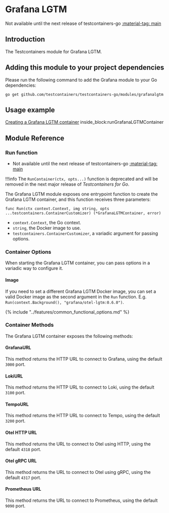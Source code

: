 # Grafana LGTM

Not available until the next release of testcontainers-go <a href="https://github.com/testcontainers/testcontainers-go"><span class="tc-version">:material-tag: main</span></a>

## Introduction

The Testcontainers module for Grafana LGTM.

## Adding this module to your project dependencies

Please run the following command to add the Grafana module to your Go dependencies:

```
go get github.com/testcontainers/testcontainers-go/modules/grafanalgtm
```

## Usage example

<!--codeinclude-->
[Creating a Grafana LGTM container](../../modules/grafana-lgtm/examples_test.go) inside_block:runGrafanaLGTMContainer
<!--/codeinclude-->

## Module Reference

### Run function

- Not available until the next release of testcontainers-go <a href="https://github.com/testcontainers/testcontainers-go"><span class="tc-version">:material-tag: main</span></a>

!!!info
    The `RunContainer(ctx, opts...)` function is deprecated and will be removed in the next major release of _Testcontainers for Go_.

The Grafana LGTM module exposes one entrypoint function to create the Grafana LGTM container, and this function receives three parameters:

```golang
func Run(ctx context.Context, img string, opts ...testcontainers.ContainerCustomizer) (*GrafanaLGTMContainer, error)
```

- `context.Context`, the Go context.
- `string`, the Docker image to use.
- `testcontainers.ContainerCustomizer`, a variadic argument for passing options.

### Container Options

When starting the Grafana LGTM container, you can pass options in a variadic way to configure it.

#### Image

If you need to set a different Grafana LGTM Docker image, you can set a valid Docker image as the second argument in the `Run` function.
E.g. `Run(context.Background(), "grafana/otel-lgtm:0.6.0")`.

{% include "../features/common_functional_options.md" %}

### Container Methods

The Grafana LGTM container exposes the following methods:

#### GrafanaURL

This method returns the HTTP URL to connect to Grafana, using the default `3000` port.

#### LokiURL

This method returns the HTTP URL to connect to Loki, using the default `3100` port.

#### TempoURL

This method returns the HTTP URL to connect to Tempo, using the default `3200` port.

#### Otel HTTP URL

This method returns the URL to connect to Otel using HTTP, using the default `4318` port.

#### Otel gRPC URL

This method returns the URL to connect to Otel using gRPC, using the default `4317` port.

#### Prometheus URL

This method returns the URL to connect to Prometheus, using the default `9090` port.
